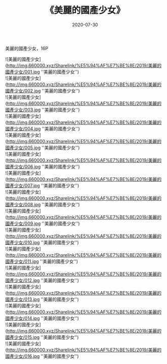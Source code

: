 ﻿---
layout: post
title:  《美麗的國產少女》
date:   2020-07-30
img: http://img.660000.xyz/Sharelink/%E5%94%AF%E7%BE%8E/2019/美麗的國產少女/000.jpg
categories: [美女, 清纯, 唯美]
---

美麗的國產少女，16P


![美麗的國產少女](http://img.660000.xyz/Sharelink/%E5%94%AF%E7%BE%8E/2019/美麗的國產少女/001.jpg ''美麗的國產少女'') <br>
![美麗的國產少女](http://img.660000.xyz/Sharelink/%E5%94%AF%E7%BE%8E/2019/美麗的國產少女/002.jpg ''美麗的國產少女'') <br>
![美麗的國產少女](http://img.660000.xyz/Sharelink/%E5%94%AF%E7%BE%8E/2019/美麗的國產少女/003.jpg ''美麗的國產少女'') <br>
![美麗的國產少女](http://img.660000.xyz/Sharelink/%E5%94%AF%E7%BE%8E/2019/美麗的國產少女/004.jpg ''美麗的國產少女'') <br>
![美麗的國產少女](http://img.660000.xyz/Sharelink/%E5%94%AF%E7%BE%8E/2019/美麗的國產少女/005.jpg ''美麗的國產少女'') <br>
![美麗的國產少女](http://img.660000.xyz/Sharelink/%E5%94%AF%E7%BE%8E/2019/美麗的國產少女/006.jpg ''美麗的國產少女'') <br>
![美麗的國產少女](http://img.660000.xyz/Sharelink/%E5%94%AF%E7%BE%8E/2019/美麗的國產少女/007.jpg ''美麗的國產少女'') <br>
![美麗的國產少女](http://img.660000.xyz/Sharelink/%E5%94%AF%E7%BE%8E/2019/美麗的國產少女/008.jpg ''美麗的國產少女'') <br>
![美麗的國產少女](http://img.660000.xyz/Sharelink/%E5%94%AF%E7%BE%8E/2019/美麗的國產少女/009.jpg ''美麗的國產少女'') <br>
![美麗的國產少女](http://img.660000.xyz/Sharelink/%E5%94%AF%E7%BE%8E/2019/美麗的國產少女/010.jpg ''美麗的國產少女'') <br>
![美麗的國產少女](http://img.660000.xyz/Sharelink/%E5%94%AF%E7%BE%8E/2019/美麗的國產少女/011.jpg ''美麗的國產少女'') <br>
![美麗的國產少女](http://img.660000.xyz/Sharelink/%E5%94%AF%E7%BE%8E/2019/美麗的國產少女/012.jpg ''美麗的國產少女'') <br>
![美麗的國產少女](http://img.660000.xyz/Sharelink/%E5%94%AF%E7%BE%8E/2019/美麗的國產少女/013.jpg ''美麗的國產少女'') <br>
![美麗的國產少女](http://img.660000.xyz/Sharelink/%E5%94%AF%E7%BE%8E/2019/美麗的國產少女/014.jpg ''美麗的國產少女'') <br>
![美麗的國產少女](http://img.660000.xyz/Sharelink/%E5%94%AF%E7%BE%8E/2019/美麗的國產少女/015.jpg ''美麗的國產少女'') <br>
![美麗的國產少女](http://img.660000.xyz/Sharelink/%E5%94%AF%E7%BE%8E/2019/美麗的國產少女/016.jpg ''美麗的國產少女'') <br>
